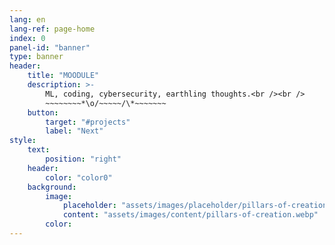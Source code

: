 ```yaml
---
lang: en
lang-ref: page-home
index: 0
panel-id: "banner"
type: banner
header:
    title: "MOODULE"
    description: >-
        ML, coding, cybersecurity, earthling thoughts.<br /><br />
        ~~~~~~~~*\o/~~~~~/\*~~~~~~~
    button:
        target: "#projects"
        label: "Next"
style:
    text:
        position: "right"
    header:
        color: "color0"
    background:
        image:
            placeholder: "assets/images/placeholder/pillars-of-creation.webp"
            content: "assets/images/content/pillars-of-creation.webp"
        color:
---
```

